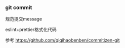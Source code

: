 ### git commit

规范提交message

eslint+prettier格式化代码

参考 https://github.com/qiqihaobenben/commitizen-git

